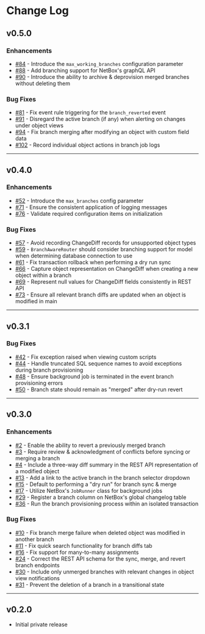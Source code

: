 # Change Log

## v0.5.0

### Enhancements

* [#84](https://github.com/netboxlabs/nbl-netbox-branching/issues/84) - Introduce the `max_working_branches` configuration parameter
* [#88](https://github.com/netboxlabs/nbl-netbox-branching/issues/88) - Add branching support for NetBox's graphQL API
* [#90](https://github.com/netboxlabs/nbl-netbox-branching/issues/90) - Introduce the ability to archive & deprovision merged branches without deleting them

### Bug Fixes

* [#81](https://github.com/netboxlabs/nbl-netbox-branching/issues/81) - Fix event rule triggering for the `branch_reverted` event
* [#91](https://github.com/netboxlabs/nbl-netbox-branching/issues/91) - Disregard the active branch (if any) when alerting on changes under object views
* [#94](https://github.com/netboxlabs/nbl-netbox-branching/issues/94) - Fix branch merging after modifying an object with custom field data
* [#102](https://github.com/netboxlabs/nbl-netbox-branching/issues/102) - Record individual object actions in branch job logs

---

## v0.4.0

### Enhancements

* [#52](https://github.com/netboxlabs/nbl-netbox-branching/issues/52) - Introduce the `max_branches` config parameter
* [#71](https://github.com/netboxlabs/nbl-netbox-branching/issues/71) - Ensure the consistent application of logging messages
* [#76](https://github.com/netboxlabs/nbl-netbox-branching/issues/76) - Validate required configuration items on initialization

### Bug Fixes

* [#57](https://github.com/netboxlabs/nbl-netbox-branching/issues/57) - Avoid recording ChangeDiff records for unsupported object types
* [#59](https://github.com/netboxlabs/nbl-netbox-branching/issues/59) - `BranchAwareRouter` should consider branching support for model when determining database connection to use
* [#61](https://github.com/netboxlabs/nbl-netbox-branching/issues/61) - Fix transaction rollback when performing a dry run sync
* [#66](https://github.com/netboxlabs/nbl-netbox-branching/issues/66) - Capture object representation on ChangeDiff when creating a new object within a branch
* [#69](https://github.com/netboxlabs/nbl-netbox-branching/issues/69) - Represent null values for ChangeDiff fields consistently in REST API
* [#73](https://github.com/netboxlabs/nbl-netbox-branching/issues/73) - Ensure all relevant branch diffs are updated when an object is modified in main

---

## v0.3.1

### Bug Fixes

* [#42](https://github.com/netboxlabs/nbl-netbox-branching/issues/42) - Fix exception raised when viewing custom scripts
* [#44](https://github.com/netboxlabs/nbl-netbox-branching/issues/44) - Handle truncated SQL sequence names to avoid exceptions during branch provisioning
* [#48](https://github.com/netboxlabs/nbl-netbox-branching/issues/48) - Ensure background job is terminated in the event branch provisioning errors
* [#50](https://github.com/netboxlabs/nbl-netbox-branching/issues/50) - Branch state should remain as "merged" after dry-run revert

---

## v0.3.0

### Enhancements

* [#2](https://github.com/netboxlabs/nbl-netbox-branching/issues/2) - Enable the ability to revert a previously merged branch
* [#3](https://github.com/netboxlabs/nbl-netbox-branching/issues/3) - Require review & acknowledgment of conflicts before syncing or merging a branch
* [#4](https://github.com/netboxlabs/nbl-netbox-branching/issues/4) - Include a three-way diff summary in the REST API representation of a modified object
* [#13](https://github.com/netboxlabs/nbl-netbox-branching/issues/13) - Add a link to the active branch in the branch selector dropdown
* [#15](https://github.com/netboxlabs/nbl-netbox-branching/issues/15) - Default to performing a "dry run" for branch sync & merge
* [#17](https://github.com/netboxlabs/nbl-netbox-branching/issues/17) - Utilize NetBox's `JobRunner` class for background jobs
* [#29](https://github.com/netboxlabs/nbl-netbox-branching/issues/29) - Register a branch column on NetBox's global changelog table
* [#36](https://github.com/netboxlabs/nbl-netbox-branching/issues/36) - Run the branch provisioning process within an isolated transaction

### Bug Fixes

* [#10](https://github.com/netboxlabs/nbl-netbox-branching/issues/10) - Fix branch merge failure when deleted object was modified in another branch
* [#11](https://github.com/netboxlabs/nbl-netbox-branching/issues/11) - Fix quick search functionality for branch diffs tab
* [#16](https://github.com/netboxlabs/nbl-netbox-branching/issues/16) - Fix support for many-to-many assignments
* [#24](https://github.com/netboxlabs/nbl-netbox-branching/issues/24) - Correct the REST API schema for the sync, merge, and revert branch endpoints
* [#30](https://github.com/netboxlabs/nbl-netbox-branching/issues/30) - Include only unmerged branches with relevant changes in object view notifications
* [#31](https://github.com/netboxlabs/nbl-netbox-branching/issues/31) - Prevent the deletion of a branch in a transitional state

---

## v0.2.0

* Initial private release
